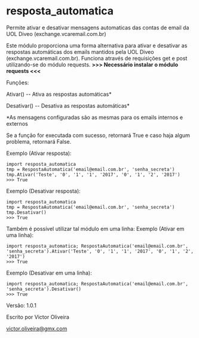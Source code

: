 # resposta_automatica
Permite ativar e desativar mensagens automaticas das contas de email da UOL Diveo (exchange.vcaremail.com.br)

Este módulo proporciona uma forma alternativa para ativar e desativar as respostas automáticas dos emails mantidos pela UOL Diveo (exchange.vcaremail.com.br).
Funciona através de requisições get e post utilizando-se do módulo requests.
**>>> Necessário instalar o módulo requests <<<**

Funções:

Ativar() -- Ativa as respostas automáticas*

Desativar() -- Desativa as respostas automáticas*

*As mensagens configuradas são as mesmas para os emails internos e externos

Se a função for executada com sucesso, retornará True e caso haja algum problema, retornará False.

Exemplo (Ativar resposta):
```
import resposta_automatica
tmp = RespostaAutomatica('email@email.com.br', 'senha_secreta')
tmp.Ativar('Teste', '0', '1', '1', '2017', '0', '1', '2', '2017')
>>> True
```

Exemplo (Desativar resposta):
```
import resposta_automatica
tmp = RespostaAutomatica('email@email.com.br', 'senha_secreta')
tmp.Desativar()
>>> True
```

Também é possível utilizar tal módulo em uma linha:
Exemplo (Ativar em uma linha):
```
import resposta_automatica; RespostaAutomatica('email@email.com.br', 'senha_secreta').Ativar('Teste', '0', '1', '1', '2017', '0', '1', '2', '2017')
>>> True
```

Exemplo (Desativar em uma linha):
```
import resposta_automatica; RespostaAutomatica('email@email.com.br', 'senha_secreta').Desativar()
>>> True
```

Versão: 1.0.1

Escrito por Victor Oliveira

victor.oliveira@gmx.com
